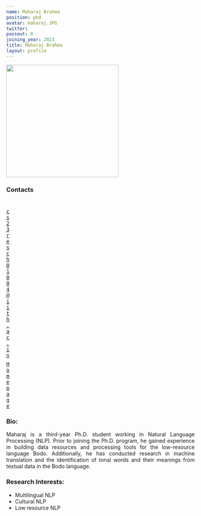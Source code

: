 ```yaml
---
name: Maharaj Brahma
position: phd
avatar: maharaj.JPG
twitter:
passout: 0
joining_year: 2023
title: Maharaj Brahma
layout: profile
---
```


<img width="300" src="{{site.baseurl}}/images/people/{{page.avatar}}" data-action="zoom">

### Contacts

<div class="row">
<div class="col-1" style="width:5px">
    <b><a href="mailto:cs23resch01004@iith.ac.in" target="_blank"><i class="fa fa-envelope-o"></i></a></b><br>
    <span style="display: block; margin-bottom: 0.5em"></span>
    <b><a href="" target="_blank"><i class="fa fa-globe"></i></a></b>
    <span style="display: block; margin-bottom: 0.5em"></span>
</div>
<div class="col-1" style="width:5px">
    <a href="mailto:cs23resch01004@iith.ac.in" target="_blank"><samp>cs23resch01004@iith.ac.in</samp></a>
    <span style="display: block; margin-bottom: 0.5em"></span>
    <a href="https://maharajbrahma.github.io" target="_blank"><samp>Homepage</samp></a><br>
    <span style="display: block; margin-bottom: 0.5em"></span>
</div>
</div>
<span style="display: block; margin-bottom: 1em"></span>

### Bio:

<p style="text-align: justify">
Maharaj is a third-year Ph.D. student working in Natural Language Processing (NLP). Prior to joining the Ph.D. program, he gained experience in building data resources and processing tools for the low-resource language Bodo. Additionally, he has conducted research in machine translation and the identification of tonal words and their meanings from textual data in the Bodo language.
</p>

### Research Interests:

- Multilingual NLP
- Cultural NLP
- Low resource NLP
